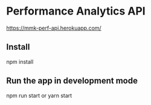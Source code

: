 # Performance Analytics API

https://mmk-perf-api.herokuapp.com/

## Install

npm install

## Run the app in development mode

npm run start or yarn start

